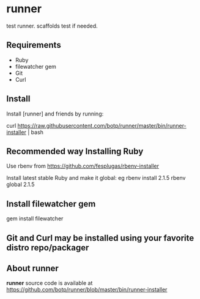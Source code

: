 runner
======

test runner. scaffolds test if needed.



## Requirements
- Ruby
-  filewatcher gem
- Git
- Curl


## Install

Install [runner] and friends by running:

   curl https://raw.githubusercontent.com/botp/runner/master/bin/runner-installer | bash



## Recommended way Installing Ruby

Use rbenv  from  https://github.com/fesplugas/rbenv-installer

Install latest stable Ruby and make it global:
  eg
    rbenv install 2.1.5
    rbenv global 2.1.5

## Install filewatcher gem

   gem install filewatcher


## Git and Curl may be installed using your favorite distro repo/packager

## About runner

**runner** source code is available at <https://github.com/botp/runner/blob/master/bin/runner-installer>

[rbenv]: https://github.com/botp/runner/blob/master/bin/runner-installer
